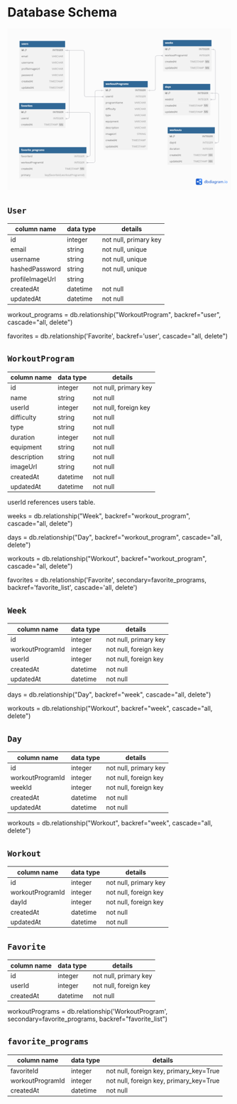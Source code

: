 # **Database Schema**

![getfitwit-database-schema](GetFitWitSchema.png)

## `User`

| column name     | data type | details               |
| --------------- | --------- | --------------------- |
| id              | integer   | not null, primary key |
| email           | string    | not null, unique      |
| username        | string    | not null, unique      |
| hashedPassword  | string    | not null, unique      |
| profileImageUrl | string    |                       |
| createdAt       | datetime  | not null              |
| updatedAt       | datetime  | not null              |

workout_programs = db.relationship("WorkoutProgram", backref="user", cascade="all, delete")

favorites = db.relationship('Favorite', backref='user', cascade="all, delete")

## `WorkoutProgram`

| column name | data type | details               |
| ----------- | --------- | --------------------- |
| id          | integer   | not null, primary key |
| name        | string    | not null              |
| userId      | integer   | not null, foreign key |
| difficulty  | string    | not null              |
| type        | string    | not null              |
| duration    | integer   | not null              |
| equipment   | string    | not null              |
| description | string    | not null              |
| imageUrl    | string    | not null              |
| createdAt   | datetime  | not null              |
| updatedAt   | datetime  | not null              |

userId references users table.

weeks = db.relationship("Week", backref="workout_program", cascade="all, delete")

days = db.relationship("Day", backref="workout_program", cascade="all, delete")

workouts = db.relationship("Workout", backref="workout_program", cascade="all, delete")

favorites = db.relationship('Favorite', secondary=favorite_programs, backref='favorite_list', cascade='all, delete')

## `Week`

| column name      | data type | details               |
| ---------------- | --------- | --------------------- |
| id               | integer   | not null, primary key |
| workoutProgramId | integer   | not null, foreign key |
| userId           | integer   | not null, foreign key |
| createdAt        | datetime  | not null              |
| updatedAt        | datetime  | not null              |

days = db.relationship("Day", backref="week", cascade="all, delete")

workouts = db.relationship("Workout", backref="week", cascade="all, delete")

## `Day`

| column name      | data type | details               |
| ---------------- | --------- | --------------------- |
| id               | integer   | not null, primary key |
| workoutProgramId | integer   | not null, foreign key |
| weekId           | integer   | not null, foreign key |
| createdAt        | datetime  | not null              |
| updatedAt        | datetime  | not null              |

workouts = db.relationship("Workout", backref="week", cascade="all, delete")

## `Workout`

| column name      | data type | details               |
| ---------------- | --------- | --------------------- |
| id               | integer   | not null, primary key |
| workoutProgramId | integer   | not null, foreign key |
| dayId            | integer   | not null, foreign key |
| createdAt        | datetime  | not null              |
| updatedAt        | datetime  | not null              |

## `Favorite`

| column name | data type | details               |
| ----------- | --------- | --------------------- |
| id          | integer   | not null, primary key |
| userId      | integer   | not null, foreign key |
| createdAt   | datetime  | not null              |

workoutPrograms = db.relationship('WorkoutProgram', secondary=favorite_programs, backref="favorite_list")

## `favorite_programs`

| column name      | data type | details                                 |
| ---------------- | --------- | --------------------------------------- |
| favoriteId       | integer   | not null, foreign key, primary_key=True |
| workoutProgramId | integer   | not null, foreign key, primary_key=True |
| createdAt        | datetime  | not null                                |
